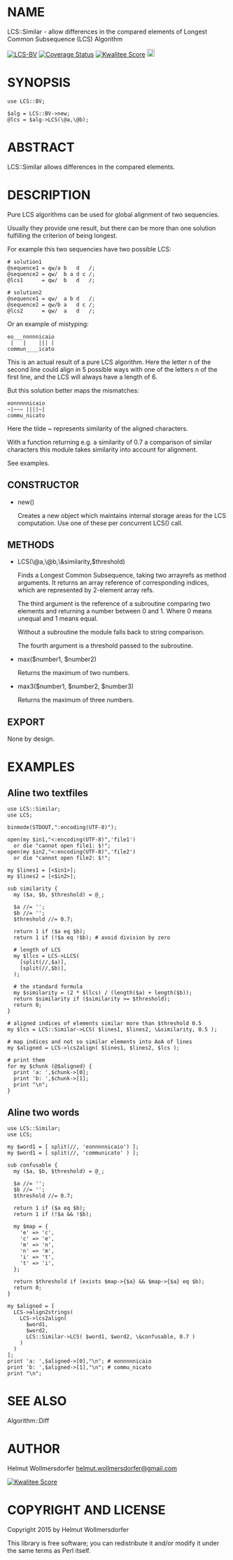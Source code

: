 # NAME

LCS::Similar - allow differences in the compared elements of
                 Longest Common Subsequence (LCS) Algorithm

<div>
    <a href="https://travis-ci.org/wollmers/LCS-BV"><img src="https://travis-ci.org/wollmers/LCS-BV.png" alt="LCS-BV"></a>
    <a href='https://coveralls.io/r/wollmers/LCS-BV?branch=master'><img src='https://coveralls.io/repos/wollmers/LCS-BV/badge.png?branch=master' alt='Coverage Status' /></a>
    <a href='http://cpants.cpanauthors.org/dist/LCS-BV'><img src='http://cpants.cpanauthors.org/dist/LCS-BV.png' alt='Kwalitee Score' /></a>
    <a href="http://badge.fury.io/pl/LCS-BV"><img src="https://badge.fury.io/pl/LCS-BV.svg" alt="CPAN version" height="18"></a>
</div>

# SYNOPSIS

    use LCS::BV;

    $alg = LCS::BV->new;
    @lcs = $alg->LCS(\@a,\@b);

# ABSTRACT

LCS::Similar allows differences in the compared elements.

# DESCRIPTION

Pure LCS algorithms can be used for global alignment of two sequencies.

Usually they provide one result, but there can be more than one solution
fulfilling the criterion of being longest.

For example this two sequencies have two possible LCS:

    # solution1
    @sequence1 = qw/a b   d   /;
    @sequence2 = qw/  b a d c /;
    @lcs1      = qw/  b   d   /;

    # solution2
    @sequence1 = qw/  a b d   /;
    @sequence2 = qw/b a   d c /;
    @lcs2      = qw/  a   d   /;

Or an example of mistyping:

    eo___nnnnnicaio
     |   |    ||| |
    commun____icato

This is an actual result of a pure LCS algorithm. Here the letter n
of the second line could align in 5 possible ways with one of the letters n
of the first line, and the LCS will always have a length of 6.

But this solution better maps the mismatches:

    eonnnnnicaio
    ~|~~~ ||||~|
    commu_nicato

Here the tilde ~ represents similarity of the aligned characters.

With a function returning e.g. a similarity of 0.7 a comparison of
similar characters this module takes similarity into account for alignment.

See examples.

## CONSTRUCTOR

- new()

    Creates a new object which maintains internal storage areas
    for the LCS computation.  Use one of these per concurrent
    LCS() call.

## METHODS

- LCS(\\@a,\\@b,\\&similarity,$threshold)

    Finds a Longest Common Subsequence, taking two arrayrefs as method
    arguments. It returns an array reference of corresponding
    indices, which are represented by 2-element array refs.

    The third argument is the reference of a subroutine comparing two elements and
    returning a number between 0 and 1. Where 0 means unequal and 1 means equal.

    Without a subroutine the module falls back to string comparison.

    The fourth argument is a threshold passed to the subroutine.

- max($number1, $number2)

    Returns the maximum of two numbers.

- max3($number1, $number2, $number3)

    Returns the maximum of three numbers.

## EXPORT

None by design.

# EXAMPLES

## Aline two textfiles

    use LCS::Similar;
    use LCS;

    binmode(STDOUT,":encoding(UTF-8)");

    open(my $in1,"<:encoding(UTF-8)",'file1')
      or die "cannot open file1: $!";
    open(my $in2,"<:encoding(UTF-8)",'file2')
      or die "cannot open file2: $!";

    my $lines1 = [<$in1>];
    my $lines2 = [<$in2>];

    sub similarity {
      my ($a, $b, $threshold) = @_;

      $a //= '';
      $b //= '';
      $threshold //= 0.7;

      return 1 if ($a eq $b);
      return 1 if (!$a eq !$b); # avoid division by zero

      # length of LCS
      my $llcs = LCS->LLCS(
        [split(//,$a)],
        [split(//,$b)],
      );

      # the standard formula
      my $similarity = (2 * $llcs) / (length($a) + length($b));
      return $similarity if ($similarity >= $threshold);
      return 0;
    }

    # aligned indices of elements similar more than $threshold 0.5
    my $lcs = LCS::Similar->LCS( $lines1, $lines2, \&similarity, 0.5 );

    # map indices and not so similar elements into AoA of lines
    my $aligned = LCS->lcs2align( $lines1, $lines2, $lcs );

    # print them
    for my $chunk (@$aligned) {
      print 'a: ',$chunk->[0];
      print 'b: ',$chunk->[1];
      print "\n";
    }

## Aline two words

    use LCS::Similar;
    use LCS;

    my $word1 = [ split(//, 'eonnnnnicaio') ];
    my $word1 = [ split(//, 'communicato' ) ];

    sub confusable {
      my ($a, $b, $threshold) = @_;

      $a //= '';
      $b //= '';
      $threshold //= 0.7;

      return 1 if ($a eq $b);
      return 1 if (!$a && !$b);

      my $map = {
        'e' => 'c',
        'c' => 'e',
        'm' => 'n',
        'n' => 'm',
        'i' => 't',
        't' => 'i',
      };

      return $threshold if (exists $map->{$a} && $map->{$a} eq $b);
      return 0;
    }

    my $aligned = [
      LCS->align2strings(
        LCS->lcs2align(
          $word1,
          $word2,
          LCS::Similar->LCS( $word1, $word2, \&confusable, 0.7 )
        )
      )
    ];
    print 'a: ',$aligned->[0],"\n"; # eonnnnnicaio
    print 'b: ',$aligned->[1],"\n"; # commu_nicato
    print "\n";

# SEE ALSO

Algorithm::Diff

# AUTHOR

Helmut Wollmersdorfer <helmut.wollmersdorfer@gmail.com>

<div>
    <a href='http://cpants.cpanauthors.org/author/wollmers'><img src='http://cpants.cpanauthors.org/author/wollmers.png' alt='Kwalitee Score' /></a>
</div>

# COPYRIGHT AND LICENSE

Copyright 2015 by Helmut Wollmersdorfer

This library is free software; you can redistribute it and/or modify
it under the same terms as Perl itself.
